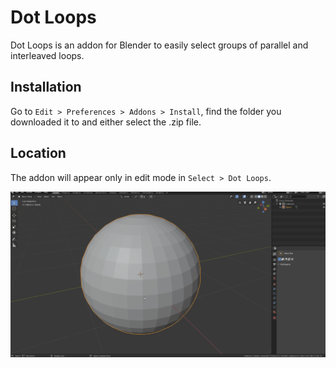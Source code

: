 # Dot Loops

Dot Loops is an addon for Blender to easily select groups of parallel and interleaved loops.

## Installation
Go to ``` Edit > Preferences > Addons > Install ```, find the folder you downloaded it to and either select the .zip file.

## Location
The addon will appear only in edit mode in ``` Select > Dot Loops ```.

![Dot Loops demo](dot-loops-demo.gif)
